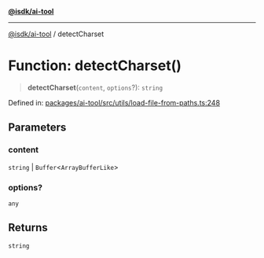 [**@isdk/ai-tool**](../README.md)

***

[@isdk/ai-tool](../globals.md) / detectCharset

# Function: detectCharset()

> **detectCharset**(`content`, `options`?): `string`

Defined in: [packages/ai-tool/src/utils/load-file-from-paths.ts:248](https://github.com/isdk/ai-tool.js/blob/62dd65284e1c50d2e8546a14ae292154369bdb2c/src/utils/load-file-from-paths.ts#L248)

## Parameters

### content

`string` | `Buffer`\<`ArrayBufferLike`\>

### options?

`any`

## Returns

`string`
